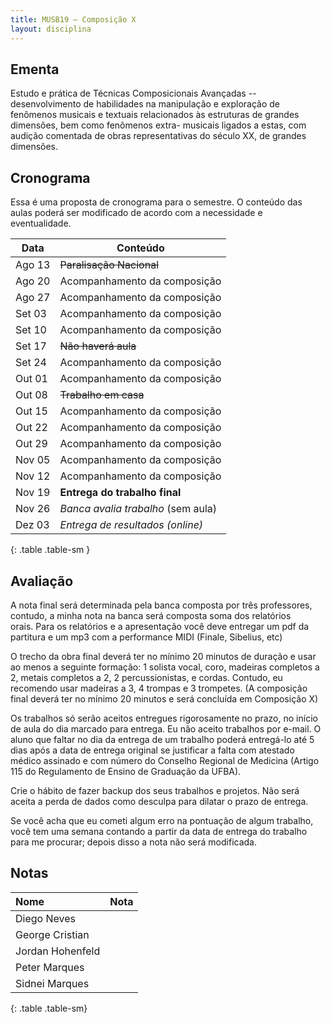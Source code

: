 ```yaml
---
title: MUSB19 – Composição X
layout: disciplina
---
```


## Ementa

Estudo e prática de Técnicas Composicionais Avançadas --
desenvolvimento de habilidades na manipulação e exploração de
fenômenos musicais e textuais relacionados às estruturas de grandes
dimensões, bem como fenômenos extra- musicais ligados a estas, com
audição comentada de obras representativas do século XX, de grandes
dimensões.

## Cronograma

Essa é uma proposta de cronograma para o semestre. O conteúdo das
aulas poderá ser modificado de acordo com a necessidade e
eventualidade.

| Data   | Conteúdo                           |
| --     | --                                 |
| Ago 13 | <del>Paralisação Nacional</del>    |
| Ago 20 | Acompanhamento da composição       |
| Ago 27 | Acompanhamento da composição       |
| Set 03 | Acompanhamento da composição       |
| Set 10 | Acompanhamento da composição       |
| Set 17 | <del>Não haverá aula</del>         |
| Set 24 | Acompanhamento da composição       |
| Out 01 | Acompanhamento da composição       |
| Out 08 | <del>Trabalho em casa</del>        |
| Out 15 | Acompanhamento da composição       |
| Out 22 | Acompanhamento da composição       |
| Out 29 | Acompanhamento da composição       |
| Nov 05 | Acompanhamento da composição       |
| Nov 12 | Acompanhamento da composição       |
| Nov 19 | **Entrega do trabalho final**      |
| Nov 26 | *Banca avalia trabalho* (sem aula) |
| Dez 03 | *Entrega de resultados (online)*   |
{: .table .table-sm }

## Avaliação

A nota final será determinada pela banca composta por três
professores, contudo, a minha nota na banca será composta soma dos
relatórios orais. Para os relatórios e a apresentação você deve
entregar um pdf da partitura e um mp3 com a performance MIDI (Finale,
Sibelius, etc)

O trecho da obra final deverá ter no mínimo 20 minutos de duração e
usar ao menos a seguinte formação: 1 solista vocal, coro, madeiras
completos a 2, metais completos a 2, 2 percussionistas, e cordas.
Contudo, eu recomendo usar madeiras a 3, 4 trompas e 3 trompetes. (A
composição final deverá ter no mínimo 20 minutos e será concluída em
Composição X)

Os trabalhos só serão aceitos entregues rigorosamente no prazo, no
início de aula do dia marcado para entrega. Eu não aceito trabalhos
por e-mail. O aluno que faltar no dia da entrega de um trabalho poderá
entregá-lo até 5 dias após a data de entrega original se justificar a
falta com atestado médico assinado e com número do Conselho Regional
de Medicina (Artigo 115 do Regulamento de Ensino de Graduação da
UFBA).

Crie o hábito de fazer backup dos seus trabalhos e projetos. Não será
aceita a perda de dados como desculpa para dilatar o prazo de entrega.

Se você acha que eu cometi algum erro na pontuação de algum trabalho,
você tem uma semana contando a partir da data de entrega do trabalho
para me procurar; depois disso a nota não será modificada.


## Notas

| Nome             | Nota |
|:-----------------|:-----|
| Diego Neves      |      |
| George Cristian  |      |
| Jordan Hohenfeld |      |
| Peter Marques    |      |
| Sidnei Marques   |      |
{: .table .table-sm}
